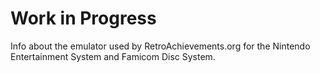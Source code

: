 # Work in Progress

Info about the emulator used by RetroAchievements.org for the Nintendo Entertainment System and Famicom Disc System.
